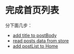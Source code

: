 # 完成首页列表

分下面几步：

- [add title to postBody](https://github.com/happypeter/redux-hello/commit/b397b768dd6a5b75163052801468f4d238141ce8)
- [read posts data from store](https://github.com/happypeter/redux-hello/commit/97d0e52c68938f64a9a58e5481e2934dcc77026e)
- [add postList to Home](https://github.com/happypeter/redux-hello/commit/9cd963a3cd826e308ccdf3b3068340e1bd55bf6a)
